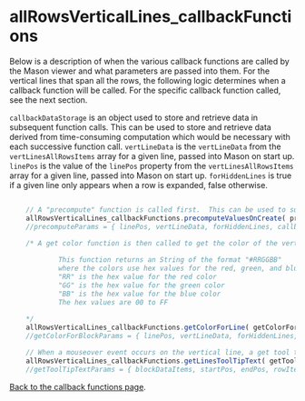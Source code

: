 
# allRowsVerticalLines_callbackFunctions

Below is a description of when the various callback functions are called by the Mason viewer and what parameters are passed into them. For the vertical lines that span all the rows, the following logic determines when a callback function will be called. For the specific callback function called, see the next section.

`callbackDataStorage` is an object used to store and retrieve data in subsequent function calls. This can be used to store and retrieve data derived from time-consuming computation which would be necessary with each successive function call. `vertLineData` is the `vertLineData` from the `vertLinesAllRowsItems` array for a given line, passed into Mason on start up. `linePos` is the value of the `linePos` property from the `vertLinesAllRowsItems` array for a given line, passed into Mason on start up. `forHiddenLines` is true if a given line only appears when a row is expanded, false otherwise.

```javascript

	// A "precompute" function is called first.  This can be used to support complicated computations that can be shared between determining the color, the tool tip text, and the click handling.
	allRowsVerticalLines_callbackFunctions.precomputeValuesOnCreate( precomputeParams )
	//precomputeParams = { linePos, vertLineData, forHiddenLines, callbackDataStorage }

	/* A get color function is then called to get the color of the vertical line.
	
			This function returns an String of the format "#RRGGBB"
			where the colors use hex values for the red, green, and blue for this line.
			"RR" is the hex value for the red color
			"GG" is the hex value for the green color
			"BB" is the hex value for the blue color
			The hex values are 00 to FF
		
	*/
	allRowsVerticalLines_callbackFunctions.getColorForLine( getColorForBlockParams )
	//getColorForBlockParams = { linePos, vertLineData, forHiddenLines, callbackDataStorage }

	// When a mouseover event occurs on the vertical line, a get tool tip function is called to get the tool tip text to display.
	allRowsVerticalLines_callbackFunctions.getLinesToolTipText( getToolTipTextParams )
	//getToolTipTextParams = { blockDataItems, startPos, endPos, rowItem, callbackDataStorage }
```

<a href="../callback_functions.md">Back to the callback functions page</a>.
